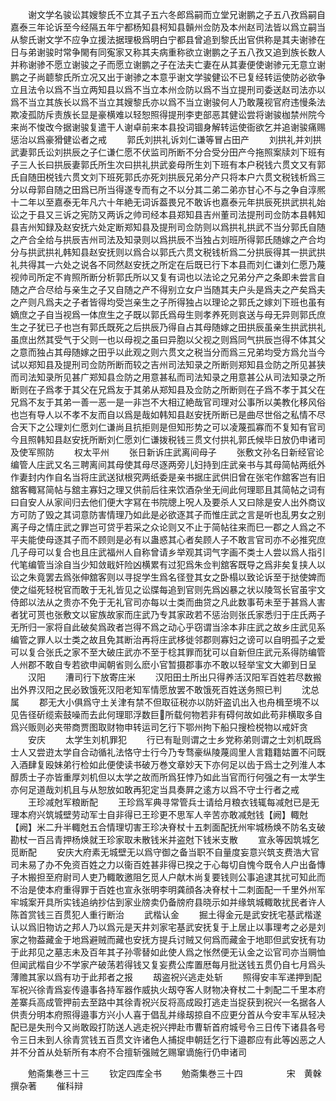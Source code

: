 <!-- { "loadSidebar": true } -->
　　谢文学名骏讼其嫂黎氏不立其子五六冬郎爲嗣而立堂兄谢鹏之子五八孜爲嗣自嘉泰三年论诉至今经隔五年宁都杨知县柯知县贑州佥防及本州赵司法皆以爲立嗣当从黎氏谢文学不应争立援法据理极爲明白宁都县曾追到黎氏出官供称是其夫谢骖在日与弟谢骏时常争閙有同寃家又称其夫病重称欲立谢鹏之子五八孜又追到族长数人并称谢骖不愿立谢骏之子而愿立谢鹏之子在法夫亡妻在从其妻便使谢骖元无意立谢鹏之子尚聼黎氏所立况又出于谢骖之本意乎谢文学骏健讼不已复经转运使防必欲争立且法令以爲不当立两知县以爲不当立本州佥防以爲不当立提刑司委送赵司法亦以爲不当立其族长以爲不当立其嫂黎氏亦以爲不当立谢骏何人乃敢蔑视官府违慢条法欺凌孤防斥责族长显是豪横难以轻恕照得提刑李吏部恶其健讼尝将谢骏枷禁州院今来尚不悛改今据谢骏复遣干人谢卓前来本县投词锢身解转运使衙欲乞并追谢骏痛赐惩治以爲豪猾健讼者之戒
　　郭氏刘拱礼诉刘仁谦等冒占田产
　　刘拱礼并刘拱武妻郭氏讼刘拱辰之子仁谦仁愿不伏监司所断不分合受分田产今拖照案牍刘下班有子三人长曰拱辰妻郭氏所生次曰拱礼拱武妾母所生刘下班有本户税钱六贯文又有郭氏自随田棁钱六贯文刘下班死郭氏亦死刘拱辰兄弟分产只将本户六贯文税钱析爲三分以母郭自随之田爲已所当得遂专而有之不以分其二弟二弟亦甘心不与之争自淳熈十二年以至嘉泰无年凡六十年絶无词诉葢畏兄不敢诉也嘉泰元年拱辰死拱武拱礼始讼之于县又三诉之宪防又两诉之帅司经本县郑知县吉州董司法提刑司佥防本县韩知县吉州知録及赵安抚六处定断郑知县及提刑司佥防则以爲拱礼拱武不当分郭氏自随之产合全给与拱辰吉州司法及知录则以爲拱辰不当独占刘班所得郭氏随嫁之产合均分与拱武拱礼韩知县赵安抚则以爲合以郭氏六贯文税钱析爲二分拱辰得其一拱武拱礼共得其一六处之说各不同然赵安抚之所定在后既已行下本县而刘仁谦刘仁愿乃蔑视帅司所定不肯照所断分析郭氏所以又复有词也以法论之兄弟分产之条即未尝言自随之产合尽给与亲生之子又自随之产不得别立女户当随其夫户头是爲夫之产矣爲夫之产则凡爲夫之子者皆得均受岂亲生之子所得独占以理论之郭氏之嫁刘下班也虽有嫡庶之子自当视爲一体庶生之子既以郭氏爲母生则孝养死则哀送与母无异则郭氏庶生之子犹已子也岂有郭氏既死之后拱辰乃得自占其母随嫁之田拱辰虽亲生拱武拱礼虽庶出然其受气于父则一也以母视之虽曰异胞以父视之则爲同气拱辰岂得不体其父之意而独占其母随嫁之田乎以此观之则六贯文之税当分而爲三兄弟均受方爲允当今试以郑知县及提刑司佥防所断而较之吉州司法知录之所断则郑知县佥防之所见甚狭而司法知录所见甚广郑知县佥防之用意甚私而司法知录之用意甚公从司法知录之所断则在子爲孝于其父在兄爲友于其弟从郑知县及佥防之所断则在子爲不孝于其父在兄爲不友于其弟一善一恶一是一非岂不大相辽絶哉官司理对公事所以美教化移风俗也岂有导人以不孝不友而自以爲是哉如韩知县赵安抚所断已是曲尽世俗之私情不尽合天下之公理刘仁愿刘仁谦尚且抗拒则是但知形势之可以凌蔑孤寡而不复知有官司今且照韩知县赵安抚所断刘仁愿刘仁谦拨税钱三贯文付拱礼郭氏候毕日放仍申诸司及使军照防
　　权太平州
　　张日新诉庄武离间母子
　　张敷文孙名日新经官论编管人庄武又名三聘离间其母使其母尽逐两旁儿妇持到庄武亲书与其母简帖两纸外作妻封内作自名当将庄武送狱根究两纸委是亲书据庄武供旧曾在张宅作舘客岂有旧舘客輙冩简帖与舘主寡妇之理又供前后往来饮酒杂坐无间此何理耶且其简帖之词有曰自安人从家间归去他们便大字冩在书院牕上呪人及要杀人又曰除是安人出外商议方可防了毁之其词意防害情理乃如此是必欲逐其子而惟庄武之言是听也乱男女之别离子母之情庄武之罪岂可贷乎若采之众论则又不止于简帖往来而巳一郡之人爲之不平夫能使母逐其子而不顾则是必有以蛊惑其心者矣顾人子不敢言官司亦不必推究庶几子母可以复合也且庄武福州人自称曾请乡举观其词气字画不类士人尝以爲人指引代笔编管当涂自当少知敛戢奸险凶横累有过犯爲朱佥判舘客既导之爲非矣复挟人以讼之朱竟罢去爲张伸舘客则以寻捉学生爲名径登其女之卧榻以致论诉至于挞使婢而使之缢死轻棁官而敢于无礼皆见之讼牒每追到官则先爲凶暴之状以陵驾长官虽宇文侍郎以法从之贵亦不免于无礼官司亦每以士类而曲贷之凡此数事苟未至于甚爲人害者犹可贳也张敷文以宦族故家而庄武乃专其家政若不惩治则张氏家悉归于庄氏两子无所归一家将自此破矣爲政者岂得不爲之动心乎窃谓当涂本非庄武之故乡庄武见系编管之罪人以士类之故且免其断治再将庄武栘徙邻郡则寡妇之谤可以自明孤子之爱可以复合张氏之家不至大破庄武亦不至于棯其罪而犹可以自新但庄武元系得防编管人州郡不敢自专若欲申闻朝省则么麽小官暂摄郡事亦不敢以轻举宝文大卿到日呈
　　汉阳
　　漕司行下放寄庄米
　　汉阳田土所出只得养活汉阳军百姓若尽数搬出外界汉阳之民必致饿死汉阳老知军情愿放罢不敢饿死百姓送务照已判
　　沈总属
　　郡无大小俱爲守土关津有禁不但取征税亦以防奸盗讥出入也舟楫至境不以见告径斫缆索鼓噪而去此何理耶浮数巨所载何物若非有碍何故如此苟非横取多自爲兴贩则必夹带商贾图取财物申转运司乞行下鄂州拘下船只搜检棁物以戒奸贪
　　安庆
　　太学生刘机罪犯
　　行已有耻则谓之士乡党称弟则谓之士刘机既爲士人又尝逰太学自合动循礼法恪守士行今乃专骛豪纵陵蔑闾里人言籍籍姑置不问既入酒肆复殴妹弟行检如此便使读书破万巻文章妙天下亦何足以齿于爲士之列淮人本醇质士子亦皆重厚刘机但以太学之故而所爲狂悖乃如此当官而行何强之有一太学生亦何足道哉刘机且与从恕放如敢再犯定当具奏屛之逺方以爲不守士行者之戒
　　王珍减尅军粮断配
　　王珍爲军典寻常管兵士请给月粮衣钱辄每减尅已是无理本府兴筑城壁劳动军士自非得已王珍更不思军人辛苦亦敢减尅钱【阙】輙尅【阙】米二升半輙尅五合情理切害王珍决脊杖十五刺面配抚州牢城杨焕不防名支破勘杖一百吕青押杨焕就王珍家取未散钱米并盗尅下钱米支散
　　宣永等因筑城乞觅断配
　　安庆大府素无城壁无以爲守御之备当职不自量度妄意兴筑支费浩大官司未易了办不免资百姓之力以衞百姓甚非得已揆之于心每切自愧今既令人户出备慱子木搬担至府尉司人吏乃輙敢邀阻乞觅人户献木尚复要钱则公事追逮其扰可知此而不治是使本府重得罪于百姓也宣永张明李明龚顔各决脊杖十二刺面配一千里外州军牢城案开具所实钱追纳抄估到家业牓卖仍备牓府县晓示如并缘筑城輙敢扰民者许人陈首赏钱三百贯犯人重行断治
　　武楷认金
　　掘土得金元是武安抚宅基武楷遂认以爲旧物访之邦人乃以爲元是天井刘家宅基武安抚复于上居止以事理考之必是刘家之物葢藏金于地爲避贼而藏也安抚方提兵讨贼又何爲而藏金于地耶但武安抚有功于此邦见之墓志未及百年其子孙零替如此使人爲之怅然便无认金之讼官司亦当赒恤但闻武楷自少不学家产破荡若得钱又复妄费公库置厯每月批送钱五贯仍自七月爲头薄赡其家以爲有功于此邦者之报
　　刼盗祝兴逃走处斩
　　照得安丰军递押到配军祝兴徐青爲妄传邉事各持军器作威执火刼夺客人财物决脊杖二十刺配二千里本府差寨兵高成管押前去至路中其徐青祝兴反将高成殴打逃走当捉获到祝兴一名据各人供责分明本府照得邉事方兴小人喜于倡乱并缘刼掠自不应更分首从今安丰军从轻决配已是失刑今又尚敢殴打防送人逃走祝兴押赴市曹斩首府城号令三日传下诸县各号令三日未到人徐青赏钱五百贯文许诸色人捕捉申朝廷乞行下邉郡应有此等凶恶之人并不分首从处斩所有本府不合擅斩强贼乞赐窜谪施行仍申诸司











　　勉斋集巻三十三
　　钦定四库全书
　　勉斋集巻三十四　　　　　宋　黄榦　撰杂著
　　催科辩

